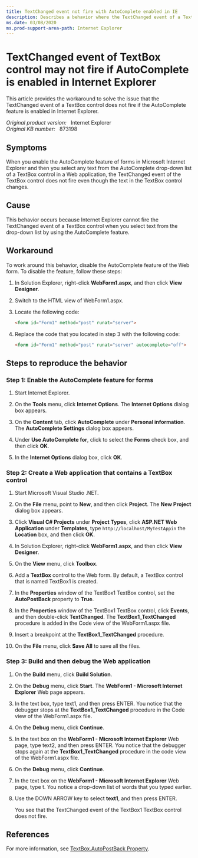 ```yaml
---
title: TextChanged event not fire with AutoComplete enabled in IE
description: Describes a behavior where the TextChanged event of a TextBox control does not fire when you select the text from the AutoComplete list in the Internet Explorer even if the text in the TextBox control changes.
ms.date: 03/08/2020
ms.prod-support-area-path: Internet Explorer
---
```

# TextChanged event of TextBox control may not fire if AutoComplete is enabled in Internet Explorer

This article provides the workaround to solve the issue that the TextChanged event of a TextBox control does not fire if the AutoComplete feature is enabled in Internet Explorer.

_Original product version:_ &nbsp; Internet Explorer  
_Original KB number:_ &nbsp; 873198

## Symptoms

When you enable the AutoComplete feature of forms in Microsoft Internet Explorer and then you select any text from the AutoComplete drop-down list of a TextBox control in a Web application, the TextChanged event of the TextBox control does not fire even though the text in the TextBox control changes.

## Cause

This behavior occurs because Internet Explorer cannot fire the TextChanged event of a TextBox control when you select text from the drop-down list by using the AutoComplete feature.

## Workaround

To work around this behavior, disable the AutoComplete feature of the Web form. To disable the feature, follow these steps:

1. In Solution Explorer, right-click **WebForm1.aspx**, and then click **View Designer**.

2. Switch to the HTML view of WebForm1.aspx.

3. Locate the following code:

   ```aspx
   <form id="Form1" method="post" runat="server">
   ```

4. Replace the code that you located in step 3 with the following code:

   ```aspx
   <form id="Form1" method="post" runat="server" autocomplete="off">
   ```

## Steps to reproduce the behavior

### Step 1: Enable the AutoComplete feature for forms

1. Start Internet Explorer.

2. On the **Tools** menu, click **Internet Options**. The **Internet Options** dialog box appears.

3. On the **Content** tab, click **AutoComplete** under **Personal information**. The **AutoComplete Settings** dialog box appears.

4. Under **Use AutoComplete for**, click to select the **Forms** check box, and then click **OK**.

5. In the **Internet Options** dialog box, click **OK**.

### Step 2: Create a Web application that contains a TextBox control

1. Start Microsoft Visual Studio .NET.

2. On the **File** menu, point to **New**, and then click **Project**. The **New Project** dialog box appears.

3. Click **Visual C# Projects** under **Project Types**, click **ASP.NET Web Application** under **Templates**, type `http://localhost/MyTestAppin` the **Location** box, and then click **OK**.

4. In Solution Explorer, right-click **WebForm1.aspx**, and then click **View Designer**.

5. On the **View** menu, click **Toolbox**.

6. Add a **TextBox** control to the Web form. By default, a TextBox control that is named TextBox1 is created.

7. In the **Properties** window of the TextBox1 TextBox control, set the **AutoPostBack** property to **True**.

8. In the **Properties** window of the TextBox1 TextBox control, click **Events**, and then double-click **TextChanged**. The **TextBox1_TextChanged** procedure is added in the Code view of the WebForm1.aspx file.

9. Insert a breakpoint at the **TextBox1_TextChanged** procedure.

10. On the **File** menu, click **Save All** to save all the files.

### Step 3: Build and then debug the Web application

1. On the **Build** menu, click **Build Solution**.

2. On the **Debug** menu, click **Start**. The **WebForm1 - Microsoft Internet Explorer** Web page appears.

3. In the text box, type text1, and then press ENTER. You notice that the debugger stops at the **TextBox1_TextChanged** procedure in the Code view of the WebForm1.aspx file.

4. On the **Debug** menu, click **Continue**.

5. In the text box on the **WebForm1 - Microsoft Internet Explorer** Web page, type text2, and then press ENTER. You notice that the debugger stops again at the **TextBox1_TextChanged** procedure in the code view of the WebForm1.aspx file.

6. On the **Debug** menu, click **Continue**.

7. In the text box on the **WebForm1 - Microsoft Internet Explorer** Web page, type t. You notice a drop-down list of words that you typed earlier.

8. Use the DOWN ARROW key to select **text1**, and then press ENTER.

   You see that the TextChanged event of the TextBox1 TextBox control does not fire.

## References

For more information, see [TextBox.AutoPostBack Property](https://docs.microsoft.com/en-us/dotnet/api/system.web.ui.webcontrols.textbox.autopostback).
